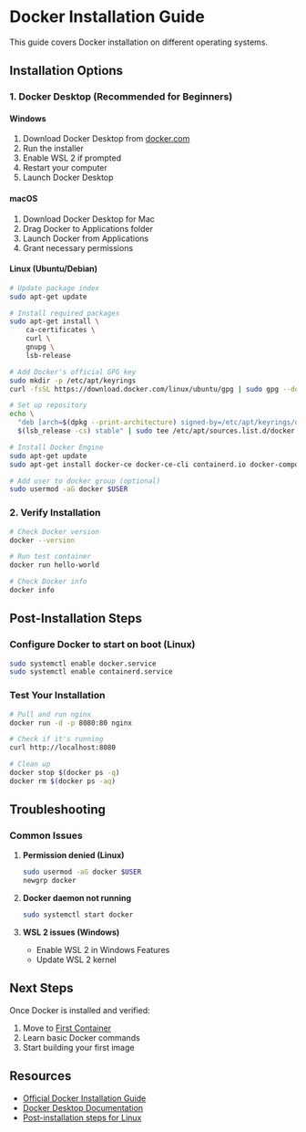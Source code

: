 # Docker Installation Guide

This guide covers Docker installation on different operating systems.

## Installation Options

### 1. Docker Desktop (Recommended for Beginners)

#### Windows
1. Download Docker Desktop from [docker.com](https://www.docker.com/products/docker-desktop)
2. Run the installer
3. Enable WSL 2 if prompted
4. Restart your computer
5. Launch Docker Desktop

#### macOS
1. Download Docker Desktop for Mac
2. Drag Docker to Applications folder
3. Launch Docker from Applications
4. Grant necessary permissions

#### Linux (Ubuntu/Debian)
```bash
# Update package index
sudo apt-get update

# Install required packages
sudo apt-get install \
    ca-certificates \
    curl \
    gnupg \
    lsb-release

# Add Docker's official GPG key
sudo mkdir -p /etc/apt/keyrings
curl -fsSL https://download.docker.com/linux/ubuntu/gpg | sudo gpg --dearmor -o /etc/apt/keyrings/docker.gpg

# Set up repository
echo \
  "deb [arch=$(dpkg --print-architecture) signed-by=/etc/apt/keyrings/docker.gpg] https://download.docker.com/linux/ubuntu \
  $(lsb_release -cs) stable" | sudo tee /etc/apt/sources.list.d/docker.list > /dev/null

# Install Docker Engine
sudo apt-get update
sudo apt-get install docker-ce docker-ce-cli containerd.io docker-compose-plugin

# Add user to docker group (optional)
sudo usermod -aG docker $USER
```

### 2. Verify Installation

```bash
# Check Docker version
docker --version

# Run test container
docker run hello-world

# Check Docker info
docker info
```

## Post-Installation Steps

### Configure Docker to start on boot (Linux)
```bash
sudo systemctl enable docker.service
sudo systemctl enable containerd.service
```

### Test Your Installation
```bash
# Pull and run nginx
docker run -d -p 8080:80 nginx

# Check if it's running
curl http://localhost:8080

# Clean up
docker stop $(docker ps -q)
docker rm $(docker ps -aq)
```

## Troubleshooting

### Common Issues

1. **Permission denied (Linux)**
   ```bash
   sudo usermod -aG docker $USER
   newgrp docker
   ```

2. **Docker daemon not running**
   ```bash
   sudo systemctl start docker
   ```

3. **WSL 2 issues (Windows)**
   - Enable WSL 2 in Windows Features
   - Update WSL 2 kernel

## Next Steps

Once Docker is installed and verified:
1. Move to [First Container](../first-container/)
2. Learn basic Docker commands
3. Start building your first image

## Resources

- [Official Docker Installation Guide](https://docs.docker.com/get-docker/)
- [Docker Desktop Documentation](https://docs.docker.com/desktop/)
- [Post-installation steps for Linux](https://docs.docker.com/engine/install/linux-postinstall/)
